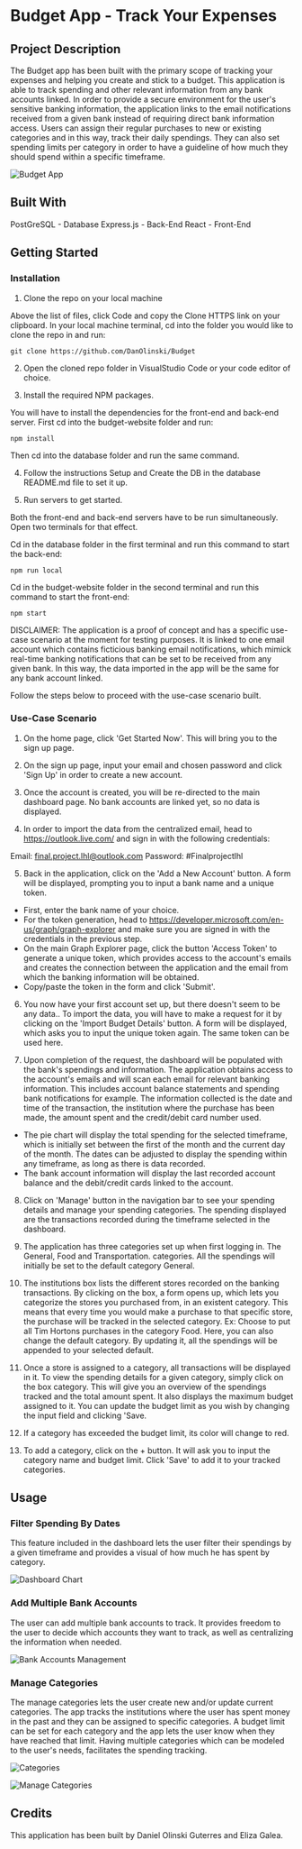 # Budget App - Track Your Expenses

## Project Description
The Budget app has been built with the primary scope of tracking your expenses and helping you create and stick to a budget. This application is able to track spending and other relevant information from any bank accounts linked. In order to provide a secure environment for the user's sensitive banking information, the application links to the email notifications received from a given bank instead of requiring direct bank information access. Users can assign their regular purchases to new or existing categories and in this way, track their daily spendings. They can also set spending limits per category in order to have a guideline of how much they should spend within a specific timeframe.

![Budget App](https://github.com/DanOlinski/Budget/blob/2c2edff110522e2fd76eeeeef8d787d161e5648b/media/BudgetApp.png)

## Built With

PostGreSQL - Database
Express.js - Back-End
React - Front-End

## Getting Started

### Installation

1. Clone the repo on your local machine

Above the list of files, click Code and copy the Clone HTTPS link on your clipboard.
In your local machine terminal, cd into the folder you would like to clone the repo in and run:

```
git clone https://github.com/DanOlinski/Budget
```

2. Open the cloned repo folder in VisualStudio Code or your code editor of choice.

3. Install the required NPM packages.

You will have to install the dependencies for the front-end and back-end server.
First cd into the budget-website folder and run:

```
npm install
```

Then cd into the database folder and run the same command.

4. Follow the instructions Setup and Create the DB in the database README.md file to set it up.

5. Run servers to get started.

Both the front-end and back-end servers have to be run simultaneously.
Open two terminals for that effect.

Cd in the database folder in the first terminal and run this command to start the back-end:
```
npm run local
```

Cd in the budget-website folder in the second terminal and run this command to start the front-end:
```
npm start
```

DISCLAIMER: The application is a proof of concept and has a specific use-case scenario at the moment for testing purposes. It is linked to one email account which contains ficticious banking email notifications, which mimick real-time banking notifications that can be set to be received from any given bank. In this way, the data imported in the app will be the same for any bank account linked. 

Follow the steps below to proceed with the use-case scenario built.

### Use-Case Scenario

1. On the home page, click 'Get Started Now'. This will bring you to the sign up page.

2. On the sign up page, input your email and chosen password and click 'Sign Up' in order to create a new account.

3. Once the account is created, you will be re-directed to the main dashboard page. No bank accounts are linked yet, so no data is displayed.

4. In order to import the data from the centralized email, head to https://outlook.live.com/ and sign in with the following credentials:

Email: final.project.lhl@outlook.com
Password: #Finalprojectlhl

5. Back in the application, click on the 'Add a New Account' button. A form will be displayed, prompting you to input a bank name and a unique token. 

- First, enter the bank name of your choice.
- For the token generation, head to https://developer.microsoft.com/en-us/graph/graph-explorer and make sure you are signed in with the credentials in the previous step. 
- On the main Graph Explorer page, click the button 'Access Token' to generate a unique token, which provides access to the account's emails and creates the connection between the application and the email from which the banking information will be obtained.
- Copy/paste the token in the form and click 'Submit'.

6. You now have your first account set up, but there doesn't seem to be any data.. To import the data, you will have to make a request for it by clicking on the 'Import Budget Details' button. A form will be displayed, which asks you to input the unique token again. The same token can be used here.

7. Upon completion of the request, the dashboard will be populated with the bank's spendings and information. The application obtains access to the account's emails and will scan each email for relevant banking information. This includes account balance statements and spending bank notifications for example. The information collected is the date and time of the transaction, the institution where the purchase has been made, the amount spent and the credit/debit card number used.

- The pie chart will display the total spending for the selected timeframe, which is initially set between the first of the month and the current day of the month. The dates can be adjusted to display the spending within any timeframe, as long as there is data recorded.
- The bank account information will display the last recorded account balance and the debit/credit cards linked to the account.

8. Click on 'Manage' button in the navigation bar to see your spending details and manage your spending categories. The spending displayed are the transactions recorded during the timeframe selected in the dashboard.

9. The application has three categories set up when first logging in. The General, Food and Transportation. categories. All the spendings will initially be set to the default category General.

10. The institutions box lists the different stores recorded on the banking transactions. By clicking on the box, a form opens up, which lets you categorize the stores you purchased from, in an existent category. This means that every time you would make a purchase to that specific store, the purchase will be tracked in the selected category. Ex: Choose to put all Tim Hortons purchases in the category Food.
Here, you can also change the default category. By updating it, all the spendings will be appended to your selected default.

11. Once a store is assigned to a category, all transactions will be displayed in it. To view the spending details for a given category, simply click on the box category. This will give you an overview of the spendings tracked and the total amount spent. It also displays the maximum budget assigned to it. You can update the budget limit as you wish by changing the input field and clicking 'Save.

12. If a category has exceeded the budget limit, its color will change to red.

13. To add a category, click on the + button. It will ask you to input the category name and budget limit. Click 'Save' to add it to your tracked categories.

## Usage

### Filter Spending By Dates
This feature included in the dashboard lets the user filter their spendings by a given timeframe and provides a visual of how much he has spent by category.

![Dashboard Chart](https://github.com/DanOlinski/Budget/blob/2c2edff110522e2fd76eeeeef8d787d161e5648b/media/DashboardChart.png)

### Add Multiple Bank Accounts
The user can add multiple bank accounts to track. It provides freedom to the user to decide which accounts they want to track, as well as centralizing the information when needed.

![Bank Accounts Management](https://github.com/DanOlinski/Budget/blob/2c2edff110522e2fd76eeeeef8d787d161e5648b/media/BankAccountsManagement.png)

### Manage Categories
The manage categories lets the user create new and/or update current categories. The app tracks the institutions where the user has spent money in the past and they can be assigned to specific categories. A budget limit can be set for each category and the app lets the user know when they have reached that limit. Having multiple categories which can be modeled to the user's needs, facilitates the spending tracking.

![Categories](https://github.com/DanOlinski/Budget/blob/2c2edff110522e2fd76eeeeef8d787d161e5648b/media/Categories.png)

![Manage Categories](https://github.com/DanOlinski/Budget/blob/2c2edff110522e2fd76eeeeef8d787d161e5648b/media/ManageCategories.png)

## Credits

This application has been built by Daniel Olinski Guterres and Eliza Galea.




